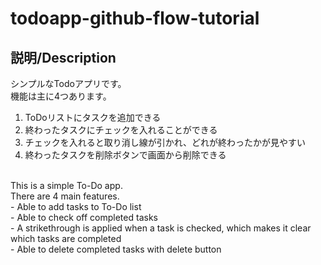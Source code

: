 # todoapp-github-flow-tutorial

## 説明/Description  
シンプルなTodoアプリです。<br>
機能は主に4つあります。
1. ToDoリストにタスクを追加できる  
2. 終わったタスクにチェックを入れることができる
3. チェックを入れると取り消し線が引かれ、どれが終わったかが見やすい
5. 終わったタスクを削除ボタンで画面から削除できる
<br>
This is a simple To-Do app.<br>
There are 4 main features.<br> 
- Able to add tasks to To-Do list<br>
- Able to check off completed tasks<br>
- A strikethrough is applied when a task is checked, which makes it clear which tasks are completed<br>
- Able to delete completed tasks with delete button<br>
